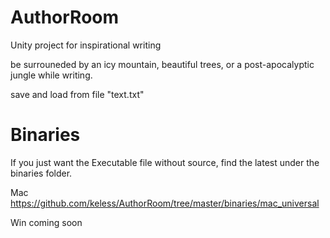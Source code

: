 # AuthorRoom
Unity project for inspirational writing

be surrouneded by an icy mountain, beautiful trees, or a post-apocalyptic jungle while writing.

save and load from file "text.txt"

# Binaries
If you just want the Executable file without source, find the latest under the binaries folder.

Mac
https://github.com/keless/AuthorRoom/tree/master/binaries/mac_universal

Win
coming soon
